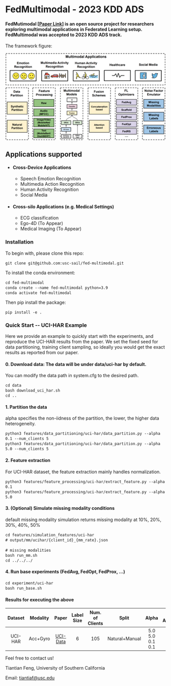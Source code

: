 # FedMultimodal - 2023 KDD ADS
#### FedMutimodal [[Paper Link](https://arxiv.org/pdf/2306.09486.pdf)] is an open source project for researchers exploring multimodal applications in Federated Learning setup. FedMultimodal was accepted to 2023 KDD ADS track. 

The framework figure:

<div align="center">
 <img src="fed_multimodal/img/FedMultimodal.jpg" width="750px">
</div>


## Applications supported
* #### Cross-Device Applications
    * Speech Emotion Recognition
    * Multimedia Action Recognition
    * Human Activity Recognition
    * Social Media
* #### Cross-silo Applications (e.g. Medical Settings)
    * ECG classification
    * Ego-4D (To Appear)
    * Medical Imaging (To Appear)

### Installation
To begin with, please clone this repo:
```
git clone git@github.com:usc-sail/fed-multimodal.git
```

To install the conda environment:
```
cd fed-multimodal
conda create --name fed-multimodal python=3.9
conda activate fed-multimodal
```

Then pip install the package:
```
pip install -e .
```

### Quick Start -- UCI-HAR Example
Here we provide an example to quickly start with the experiments, and reproduce the UCI-HAR results from the paper. We set the fixed seed for data partitioning, training client sampling, so ideally you would get the exact results as reported from our paper.


#### 0. Download data: The data will be under data/uci-har by default. 

You can modify the data path in system.cfg to the desired path.

```
cd data
bash download_uci_har.sh
cd ..
```

#### 1. Partition the data

alpha specifies the non-iidness of the partition, the lower, the higher data heterogeneity.

```
python3 features/data_partitioning/uci-har/data_partition.py --alpha 0.1 --num_clients 5
python3 features/data_partitioning/uci-har/data_partition.py --alpha 5.0 --num_clients 5
```

#### 2. Feature extraction

For UCI-HAR dataset, the feature extraction mainly handles normalization.

```
python3 features/feature_processing/uci-har/extract_feature.py --alpha 0.1
python3 features/feature_processing/uci-har/extract_feature.py --alpha 5.0
```


#### 3. (Optional) Simulate missing modality conditions

default missing modality simulation returns missing modality at 10%, 20%, 30%, 40%, 50%

```
cd features/simulation_features/uci-har
# output/mm/ucihar/{client_id}_{mm_rate}.json

# missing modalities
bash run_mm.sh
cd ../../../
```

#### 4. Run base experiments (FedAvg, FedOpt, FedProx, ...)
```
cd experiment/uci-har
bash run_base.sh
```

#### Results for executing the above
Dataset | Modality | Paper | Label Size | Num. of Clients | Split | Alpha | FL Algorithm | Best UAR (Federated) | Learning Rate | Global Epoch |
|:---:|:---:|:---:|:---:|:---:|:---:|:---:|:---:|:---:| :---:| :---:|
UCI-HAR | Acc+Gyro | [UCI-Data](https://archive.ics.uci.edu/ml/datasets/human+activity+recognition+using+smartphones) | 6 | 105 | Natural+Manual | 5.0 <br> 5.0 <br> 0.1 <br> 0.1 |  FedAvg <br> FedOpt <br> FedAvg <br> FedOpt | 77.74% <br> 76.66% <br> 85.17% <br> 79.80% | 0.05 | 200 |



Feel free to contact us!

Tiantian Feng, University of Southern California

Email: tiantiaf@usc.edu